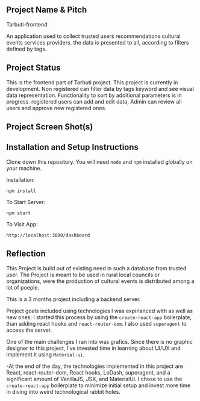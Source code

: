 ## Project Name & Pitch

Tarbuti-frontend

An application used to collect trusted users recommendations cultural events services providers. the data is presented to all, according to filters defined by tags.

## Project Status

This is the frontend part of Tarbuti project.
This project is currently in development. Non registered can filter  data by tags keyword and see visual data representation. Functionality to sort by additional parameters is in progress. registered users can add and edit data, Admin can review all users and approve new registered ones. 

## Project Screen Shot(s)

## Installation and Setup Instructions 

Clone down this repository. You will need `node` and `npm` installed globally on your machine.  

Installation:

`npm install`   

To Start Server:

`npm start`  

To Visit App:

`http://localhost:3000/dashboard`  

## Reflection

  This Project is build out of existing need in such a database from trusted user.
  The Project is meant to be used in rural local councils or organizations, were the production of cultural events is distributed among a lot of poeple.

  This is a 3 months project including a backend server.

  Project goals included using technologies I was expirianced with as well as new ones:
  I started this process by using the `create-react-app` boilerplate, than adding react hooks and  `react-router-dom`. I also used `superagent` to access the server.

  One of the main challenges I ran into was grafics.
  Since there is no graphic designer to this project, I've invested time in learning about UI/UX and implement it using `Material-ui`.

  -At the end of the day, the technologies implemented in this project are React, react-router-dom, React hooks, LoDash, superagent, and a significant amount of VanillaJS, JSX, and MaterialUi. I chose to use the `create-react-app` boilerplate to minimize initial setup and invest more time in diving into weird technological rabbit holes. 

